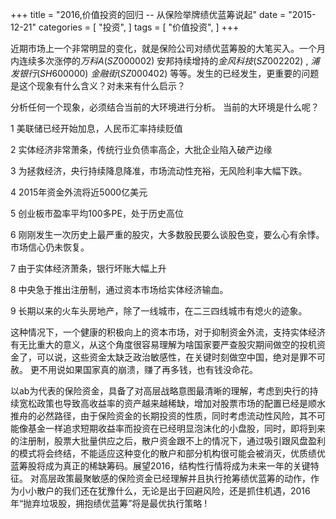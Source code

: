 +++
title = "2016,价值投资的回归  -- 从保险举牌绩优蓝筹说起"
date = "2015-12-21"
categories = [
"投资",
]
tags = [
"价值投资",
]
+++

近期市场上一个非常明显的变化，就是保险公司对绩优蓝筹股的大笔买入。一个月内连续多次涨停的$万科A(SZ000002)$   安邦持续增持的$金风科技(SZ002202)$  , $浦发银行(SH600000)$   $金融街(SZ000402)$   等等。发生的已经发生，更重要的问题是这个现象有什么含义？对未来有什么启示？

 分析任何一个现象，必须结合当前的大环境进行分析。 当前的大环境是什么呢？
 
 
1 美联储已经开始加息，人民币汇率持续贬值

2 实体经济非常萧条，传统行业负债率高企，大批企业陷入破产边缘

3 为拯救经济，央行持续降息降准，市场流动性充裕，无风险利率大幅下跌。

4 2015年资金外流将近5000亿美元

5 创业板市盈率平均100多PE，处于历史高位

6 刚刚发生一次历史上最严重的股灾，大多数股民要么谈股色变，要么心有余悸。市场信心仍未恢复。

7 由于实体经济萧条，银行坏账大幅上升

8 中央急于推出注册制，通过资本市场给实体经济输血。

9 长期以来的火车头房地产，除了一线城市，在二三四线城市有熄火的迹象。

这种情况下，一个健康的积极向上的资本市场，对于抑制资金外流，支持实体经济有无比重大的意义，从这个角度很容易理解为啥国家要严查股灾期间做空的投机资金了，可以说，这些资金太缺乏政治敏感性，在关键时刻做空中国，绝对是罪不可赦。 更不用说如果国家真的崩溃，赚了再多钱，也有钱没命花。

 以ab为代表的保险资金，具备了对高层战略意图最清晰的理解，考虑到央行的持续宽松政策也导致高收益率的资产越来越稀缺，增加对股票市场的配置已经是顺水推舟的必然路径，由于保险资金的长期投资的性质，同时考虑流动性风险，其不可能像基金一样追求短期收益率而投资在已经明显泡沫化的小盘股，同时，即将到来的注册制，股票大批量供应之后，散户资金跟不上的情况下，通过吸引跟风盘盈利的模式将会终结，不能适应这种变化的散户和部分机构很可能会被消灭，优质绩优蓝筹股将成为真正的稀缺筹码。展望2016，结构性行情将成为未来一年的关键特征。 对高层政策最聚敏感的保险资金已经理解并且执行抢筹绩优蓝筹的动作，作为小小散户的我们还在犹豫什么，无论是出于回避风险，还是抓住机遇，2016年“抛弃垃圾股，拥抱绩优蓝筹”将是最优执行策略 !  
